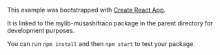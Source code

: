 This example was bootstrapped with [Create React App](https://github.com/facebook/create-react-app).

It is linked to the mylib-musashifraco package in the parent directory for development purposes.

You can run `npm install` and then `npm start` to test your package.

